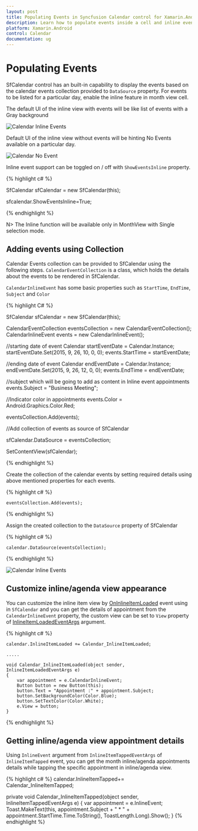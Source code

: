 ```yaml
---
layout: post
title: Populating Events in Syncfusion Calendar control for Xamarin.Android
description: Learn how to populate events inside a cell and inline events descriptions
platform: Xamarin.Android
control: Calendar
documentation: ug
---
```


# Populating Events

SfCalendar control has an built-in capability to display the events based on the calendar events collection provided to `DataSource` property. For events to be listed for a particular day, enable the inline feature in month view cell.

The default UI of the inline view with events will be like list of events with a Gray background

![Calendar Inline Events](images/inline_events.png)                                        


Default UI of the inline view without events will be hinting No Events available on a particular day.

![Calendar No Event](images/no_events.png)                                        


Inline event support can be toggled on / off with `ShowEventsInline` property.

{% highlight c# %}

SfCalendar sfCalendar = new SfCalendar(this);

sfcalendar.ShowEventsInline=True;

{% endhighlight %}

N> The Inline function will be available only in MonthView with Single selection mode.

## Adding events using Collection

Calendar Events collection can be provided to SfCalendar using the following steps. `CalendarEventCollection` is a class, which holds the details about the events to be rendered in SfCalendar. 

`CalendarInlineEvent` has some basic properties such as `StartTime`, `EndTime`, `Subject` and `Color`

{% highlight C# %}
		   
SfCalendar sfCalendar = new SfCalendar(this);

CalendarEventCollection eventsCollection = new CalendarEventCollection();
CalendarInlineEvent events = new CalendarInlineEvent();

//starting date of event
Calendar startEventDate = Calendar.Instance;
startEventDate.Set(2015, 9, 26, 10, 0, 0);
events.StartTime = startEventDate;

//ending date of event
Calendar endEventDate = Calendar.Instance;
endEventDate.Set(2015, 9, 26, 12, 0, 0);
events.EndTime = endEventDate;

//subject which will be going to add as content in Inline event appointments
events.Subject = "Business Meeting";

//Indicator color in appointments
events.Color = Android.Graphics.Color.Red;

eventsCollection.Add(events);

//Add collection of events as source of SfCalendar

sfCalendar.DataSource = eventsCollection;

SetContentView(sfCalendar);
		   
{% endhighlight %}

Create the collection of the calendar events by setting required details using above mentioned properties for each events.

{% highlight c# %}

	eventsCollection.Add(events);
	
{% endhighlight %}

Assign the created collection to the `DataSource` property of SfCalendar 

{% highlight c# %}

	calendar.DataSource(eventsCollection); 

{% endhighlight %}

![Calendar Inline Events](images/inline_events.png)      


## Customize inline/agenda view appearance

You can customize the inline item view by [OnInlineItemLoaded](https://help.syncfusion.com/cr/cref_files/xamarin-android/Syncfusion.SfCalendar.Android~Com.Syncfusion.Calendar.SfCalendar~InlineItemLoaded_EV.html) event using in `SfCalendar` and you can get the details of appointment from the `CalendarInlineEvent` property, the custom view can be set to `View` property of [InlineItemLoadedEventArgs](https://help.syncfusion.com/cr/cref_files/xamarin-android/Syncfusion.SfCalendar.Android~Com.Syncfusion.Calendar.InlineItemLoadedEventArgs.html) argument.

{% highlight c# %}

	calendar.InlineItemLoaded += Calendar_InlineItemLoaded; 

	.....

	void Calendar_InlineItemLoaded(object sender, InlineItemLoadedEventArgs e)
	{
		var appointment = e.CalendarInlineEvent;
		Button button = new Button(this);
		button.Text = "Appointment :" + appointment.Subject;
		button.SetBackgroundColor(Color.Blue);
		button.SetTextColor(Color.White);
		e.View = button;
	} 

{% endhighlight %}
                                  
## Getting inline/agenda view appointment details

Using  `InlineEvent` argument from `InlineItemTappedEventArgs` 
of `InlineItemTapped`  event, you can get the month inline/agenda appointments details while tapping the specific appointment in inline/agenda view.

{% highlight c# %}
calendar.InlineItemTapped+= Calendar_InlineItemTapped; 

private void Calendar_InlineItemTapped(object sender, InlineItemTappedEventArgs e)
    {
        var appointment = e.InlineEvent;
        Toast.MakeText(this, appointment.Subject + " * " + appointment.StartTime.Time.ToString(), ToastLength.Long).Show(); 
    } 
{% endhighlight %}


